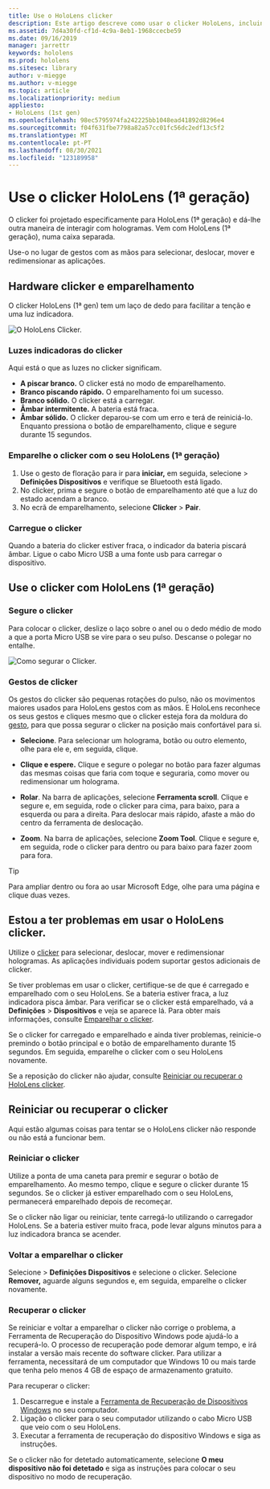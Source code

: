 ```yaml
---
title: Use o HoloLens clicker
description: Este artigo descreve como usar o clicker HoloLens, incluindo o emparelhamento, carregamento e recuperação do clicker.
ms.assetid: 7d4a30fd-cf1d-4c9a-8eb1-1968ccecbe59
ms.date: 09/16/2019
manager: jarrettr
keywords: hololens
ms.prod: hololens
ms.sitesec: library
author: v-miegge
ms.author: v-miegge
ms.topic: article
ms.localizationpriority: medium
appliesto:
- HoloLens (1st gen)
ms.openlocfilehash: 98ec5795974fa242225bb1048ead41892d8296e4
ms.sourcegitcommit: f04f631fbe7798a82a57cc01fc56dc2edf13c5f2
ms.translationtype: MT
ms.contentlocale: pt-PT
ms.lasthandoff: 08/30/2021
ms.locfileid: "123189958"
---
```

# <a name="use-the-hololens-1st-gen-clicker"></a>Use o clicker HoloLens (1ª geração)

O clicker foi projetado especificamente para HoloLens (1ª geração) e dá-lhe outra maneira de interagir com hologramas. Vem com HoloLens (1ª geração), numa caixa separada.

Use-o no lugar de gestos com as mãos para selecionar, deslocar, mover e redimensionar as aplicações.

## <a name="clicker-hardware-and-pairing"></a>Hardware clicker e emparelhamento

O clicker HoloLens (1ª gen) tem um laço de dedo para facilitar a tenção e uma luz indicadora.

![O HoloLens Clicker.](images/use-hololens-clicker-1.png)

### <a name="clicker-indicator-lights"></a>Luzes indicadoras do clicker

Aqui está o que as luzes no clicker significam.

- **A piscar branco.** O clicker está no modo de emparelhamento.
- **Branco piscando rápido.** O emparelhamento foi um sucesso.
- **Branco sólido.** O clicker está a carregar.
- **Âmbar intermitente.** A bateria está fraca.
- **Âmbar sólido.** O clicker deparou-se com um erro e terá de reiniciá-lo. Enquanto pressiona o botão de emparelhamento, clique e segure durante 15 segundos.

### <a name="pair-the-clicker-with-your-hololens-1st-gen"></a>Emparelhe o clicker com o seu HoloLens (1ª geração)

1. Use o gesto de floração para ir para **iniciar,** em seguida, selecione  >  **Definições Dispositivos** e verifique se Bluetooth está ligado.
1. No clicker, prima e segure o botão de emparelhamento até que a luz do estado acendam a branco.
1. No ecrã de emparelhamento, selecione **Clicker**  >  **Pair**.

### <a name="charge-the-clicker"></a>Carregue o clicker

Quando a bateria do clicker estiver fraca, o indicador da bateria piscará âmbar. Ligue o cabo Micro USB a uma fonte usb para carregar o dispositivo.

## <a name="use-the-clicker-with-hololens-1st-gen"></a>Use o clicker com HoloLens (1ª geração)

### <a name="hold-the-clicker"></a>Segure o clicker

Para colocar o clicker, deslize o laço sobre o anel ou o dedo médio de modo a que a porta Micro USB se vire para o seu pulso. Descanse o polegar no entalhe.

![Como segurar o Clicker.](images/use-hololens-clicker-2.png)

### <a name="clicker-gestures"></a>Gestos de clicker

Os gestos do clicker são pequenas rotações do pulso, não os movimentos maiores usados para HoloLens gestos com as mãos. E HoloLens reconhece os seus gestos e cliques mesmo que o clicker esteja fora da moldura do [gesto](hololens1-basic-usage.md), para que possa segurar o clicker na posição mais confortável para si.

- **Selecione**. Para selecionar um holograma, botão ou outro elemento, olhe para ele e, em seguida, clique.

- **Clique e espere.** Clique e segure o polegar no botão para fazer algumas das mesmas coisas que faria com toque e seguraria, como mover ou redimensionar um holograma.

- **Rolar**. Na barra de aplicações, selecione **Ferramenta scroll**. Clique e segure e, em seguida, rode o clicker para cima, para baixo, para a esquerda ou para a direita. Para deslocar mais rápido, afaste a mão do centro da ferramenta de deslocação.

- **Zoom**. Na barra de aplicações, selecione **Zoom Tool**. Clique e segure e, em seguida, rode o clicker para dentro ou para baixo para fazer zoom para fora.

> [!TIP]
> Para ampliar dentro ou fora ao usar Microsoft Edge, olhe para uma página e clique duas vezes.

## <a name="im-having-problems-using-the-hololens-clicker"></a>Estou a ter problemas em usar o HoloLens clicker.

Utilize o [clicker](hololens1-clicker.md) para selecionar, deslocar, mover e redimensionar hologramas. As aplicações individuais podem suportar gestos adicionais de clicker.

Se tiver problemas em usar o clicker, certifique-se de que é carregado e emparelhado com o seu HoloLens. Se a bateria estiver fraca, a luz indicadora pisca âmbar. Para verificar se o clicker está emparelhado, vá a **Definições**  >  **Dispositivos** e veja se aparece lá. Para obter mais informações, consulte [Emparelhar o clicker](hololens1-clicker.md).

Se o clicker for carregado e emparelhado e ainda tiver problemas, reinicie-o premindo o botão principal e o botão de emparelhamento durante 15 segundos. Em seguida, emparelhe o clicker com o seu HoloLens novamente.

Se a reposição do clicker não ajudar, consulte [Reiniciar ou recuperar o HoloLens clicker](hololens1-clicker.md#restart-or-recover-the-clicker).
## <a name="restart-or-recover-the-clicker"></a>Reiniciar ou recuperar o clicker

Aqui estão algumas coisas para tentar se o HoloLens clicker não responde ou não está a funcionar bem.

### <a name="restart-the-clicker"></a>Reiniciar o clicker

Utilize a ponta de uma caneta para premir e segurar o botão de emparelhamento. Ao mesmo tempo, clique e segure o clicker durante 15 segundos. Se o clicker já estiver emparelhado com o seu HoloLens, permanecerá emparelhado depois de recomeçar.

Se o clicker não ligar ou reiniciar, tente carregá-lo utilizando o carregador HoloLens. Se a bateria estiver muito fraca, pode levar alguns minutos para a luz indicadora branca se acender.

### <a name="re-pair-the-clicker"></a>Voltar a emparelhar o clicker

Selecione   >  **Definições Dispositivos** e selecione o clicker. Selecione **Remover,** aguarde alguns segundos e, em seguida, emparelhe o clicker novamente.

### <a name="recover-the-clicker"></a>Recuperar o clicker

Se reiniciar e voltar a emparelhar o clicker não corrige o problema, a Ferramenta de Recuperação do Dispositivo Windows pode ajudá-lo a recuperá-lo. O processo de recuperação pode demorar algum tempo, e irá instalar a versão mais recente do software clicker. Para utilizar a ferramenta, necessitará de um computador que Windows 10 ou mais tarde que tenha pelo menos 4 GB de espaço de armazenamento gratuito.

Para recuperar o clicker:

1. Descarregue e instale a [Ferramenta de Recuperação de Dispositivos Windows](https://dev.azure.com/ContentIdea/ContentIdea/_queries/query/8a004dbe-73f8-4a32-94bc-368fc2f2a895/) no seu computador.
1. Ligação o clicker para o seu computador utilizando o cabo Micro USB que veio com o seu HoloLens.
1. Executar a ferramenta de recuperação do dispositivo Windows e siga as instruções.

Se o clicker não for detetado automaticamente, selecione **O meu dispositivo não foi detetado** e siga as instruções para colocar o seu dispositivo no modo de recuperação.

